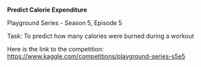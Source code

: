 **Predict Calorie Expenditure**

Playground Series - Season 5, Episode 5

Task: To predict how many calories were burned during a workout

Here is the link to the competition: https://www.kaggle.com/competitions/playground-series-s5e5
